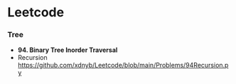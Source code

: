 # Leetcode
### Tree
+ **94. Binary Tree Inorder Traversal**
+ Recursion https://github.com/xdnyb/Leetcode/blob/main/Problems/94Recursion.py
